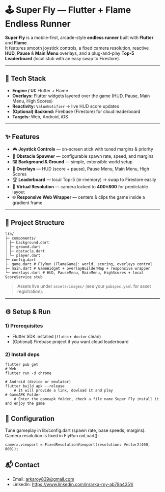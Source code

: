 # 🕹️ Super Fly — Flutter + Flame Endless Runner

**Super Fly** is a mobile-first, arcade-style **endless runner** built with **Flutter** and **Flame**.  
It features smooth joystick controls, a fixed camera resolution, reactive **HUD**, **Pause** & **Main Menu** overlays, and a plug-and-play **Top-5 Leaderboard** (local stub with an easy swap to Firestore).

---

## 🚀 Tech Stack

- **Engine / UI:** Flutter + Flame  
- **Overlays:** Flutter widgets layered over the game (HUD, Pause, Main Menu, High Scores)  
- **Reactivity:** `ValueNotifier` → live HUD score updates  
- **(Optional) Backend:** Firebase (Firestore) for cloud leaderboard  
- **Targets:** Web, Android, iOS

---

## ✨ Features

- 🎮 **Joystick Controls** — on-screen stick with tuned margins & priority  
- 🧱 **Obstacle Spawner** — configurable spawn rate, speed, and margins  
- 🖼️ **Background & Ground** — simple, extensible world setup  
- 🧩 **Overlays** — HUD (score + pause), Pause Menu, Main Menu, High Scores  
- 🏆 **Leaderboard** — local Top-5 (in-memory) → swap to Firestore easily  
- 📏 **Virtual Resolution** — camera locked to **400×800** for predictable layout  
- 🌐 **Responsive Web Wrapper** — centers & clips the game inside a gradient frame

---

## 📁 Project Structure

    lib/
    ├─ components/
    │ ├─ background.dart
    │ ├─ ground.dart
    │ ├─ obstacle.dart
    │ └─ player.dart
    ├─ config.dart
    ├─ game.dart # FlyRun (FlameGame): world, scoring, overlays control
    ├─ main.dart # GameWidget + overlayBuilderMap + responsive wrapper
    └─ overlays.dart # HUD, PauseMenu, MainMenu, HighScores + local ScoreService stub

> Assets live under `assets/images/` (see your `pubspec.yaml` for asset registration).

---

## ⚙️ Setup & Run

### 1) Prerequisites
- Flutter SDK installed (`flutter doctor` clean)
- (Optional) Firebase project if you want cloud leaderboard

### 2) Install deps
  
    flutter pub get
    # Web
    flutter run -d chrome
    
    # Android (device or emulator)
    flutter build apk --release
        # it will provide a link, dowload it and play
    # GameAPK Folder
        # Enter the gameapk folder, check a file name Super Fly install it and enjoy the game

## 🔧 Configuration
Tune gameplay in lib/config.dart (spawn rate, base speeds, margins).
Camera resolution is fixed in FlyRun.onLoad():

    camera.viewport = FixedResolutionViewport(resolution: Vector2(400, 800));

## 📬 Contact
  - Email: arkaroy839@gmail.com
  - LinkedIn: https://www.linkedin.com/in/arka-roy-ab79a4351/



